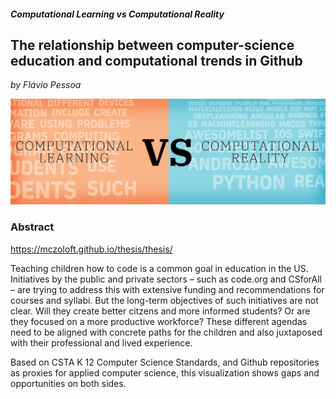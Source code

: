 ##### Computational Learning vs Computational Reality  
## The relationship between computer-science education and computational trends in Github

*by Flávio Pessoa*

![alt text][dataviz]

[dataviz]: preview.png "Preview"

### Abstract

https://mczoloft.github.io/thesis/thesis/

Teaching children how to code is a common goal in education in the US. Initiatives by the public and private sectors – such as code.org and CSforAll – are trying to address this with extensive funding and recommendations for courses and syllabi. But the long-term objectives of such initiatives are not clear. Will they create better citzens and more informed students? Or are they focused on a more productive workforce? These different agendas need to be aligned with concrete paths for the children and also juxtaposed with their professional and lived experience.  

Based on CSTA K 12 Computer Science Standards, and Github repositories as proxies for applied computer science, this visualization shows gaps and opportunities on both sides.  